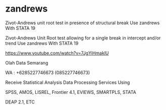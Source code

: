 # zandrews
Zivot-Andrews unit root test in presence of structural break Use zandrews With STATA 19

Zivot-Andrews Unit Root test allowing for a single break in intercept and/or trend Use zandrews With STATA 19

https://www.youtube.com/watch?v=7JgYiHmaklU

Olah Data Semarang

WA : +6285227746673 (085227746673)

Receive Statistical Analysis Data Processing Services Using

SPSS, AMOS, LISREL, Frontier 4.1, EVIEWS, SMARTPLS, STATA

DEAP 2.1, ETC
